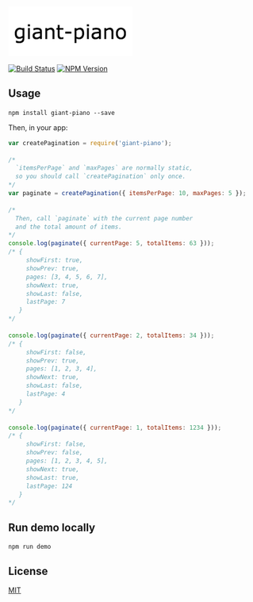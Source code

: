 ![giant-piano](https://github.com/moroshko/giant-piano/raw/master/giant-piano.gif)

[![Build Status][status-image]][status-url]
[![NPM Version][npm-image]][npm-url]

## Usage

```shell
npm install giant-piano --save
```

Then, in your app:

```js
var createPagination = require('giant-piano');

/* 
  `itemsPerPage` and `maxPages` are normally static,
  so you should call `createPagination` only once.
*/
var paginate = createPagination({ itemsPerPage: 10, maxPages: 5 });

/*
  Then, call `paginate` with the current page number 
  and the total amount of items.
*/
console.log(paginate({ currentPage: 5, totalItems: 63 }));
/* {
     showFirst: true,
     showPrev: true,
     pages: [3, 4, 5, 6, 7],
     showNext: true,
     showLast: false,
     lastPage: 7
   }
*/

console.log(paginate({ currentPage: 2, totalItems: 34 }));
/* {
     showFirst: false,
     showPrev: true,
     pages: [1, 2, 3, 4],
     showNext: true,
     showLast: false,
     lastPage: 4
   }
*/

console.log(paginate({ currentPage: 1, totalItems: 1234 }));
/* {
     showFirst: false,
     showPrev: false,
     pages: [1, 2, 3, 4, 5],
     showNext: true,
     showLast: true,
     lastPage: 124
   }
*/
```

## Run demo locally

```shell
npm run demo
```

## License

[MIT](http://moroshko.mit-license.org)

[status-image]: https://img.shields.io/codeship/ed721580-4b10-0133-271b-7236a2d50232/master.svg
[status-url]: https://codeship.com/projects/106107
[npm-image]: https://img.shields.io/npm/v/giant-piano.svg
[npm-url]: https://npmjs.org/package/giant-piano
